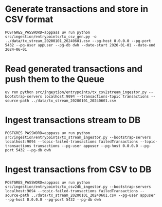 # Generate transactions and store in CSV format

    POSTGRES_PASSWORD=apppass uv run python src/ingestion/entrypoints/tx_csv_gen.py -o ../data/tx_stream_20200101_20240601.csv --pg-host 0.0.0.0 --pg-port 5432 --pg-user appuser --pg-db dwh --date-start 2020-01-01 --date-end 2024-06-01

# Read generated transactions and push them to the Queue

    uv run python src/ingestion/entrypoints/tx_csv2stream_ingestor.py --bootstrap-servers localhost:9094 --transactions-topic transactions --source-path ../data/tx_stream_20200101_20240601.csv

# Ingest transactions stream to DB

    POSTGRES_PASSWORD=apppass uv run python src/ingestion/entrypoints/tx_stream_ingestor.py --bootstrap-servers localhost:9094 --topic-failed-transactions failedTransactions --topic-transactions transactions --pg-user appuser --pg-host 0.0.0.0 --pg-port 5432 --pg-db dwh

# Ingest transactions from CSV to DB

    POSTGRES_PASSWORD=apppass uv run python src/ingestion/entrypoints/tx_csv2db_ingestor.py --bootstrap-servers localhost:9094 --topic-failed-transactions failedTransactions --source-path ../data/tx_stream_20200101_20240601.csv --pg-user appuser --pg-host 0.0.0.0 --pg-port 5432 --pg-db dwh